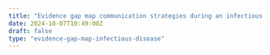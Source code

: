 ```yaml
---
title: "Evidence gap map communication strategies during an infectious disease incident"
date: 2024-10-07T10:49:00Z
draft: false
type: "evidence-gap-map-infectious-disease"
---
```


